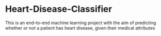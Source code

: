 # Heart-Disease-Classifier
This is an end-to-end machine learning project with the aim of predicting whether or not a patient has heart disease, given their medical attributes
